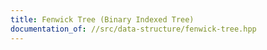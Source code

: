 ```yaml
---
title: Fenwick Tree (Binary Indexed Tree)
documentation_of: //src/data-structure/fenwick-tree.hpp
---
```

